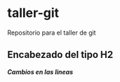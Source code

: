 # taller-git
Repositorio para el taller de git

## Encabezado del tipo H2

***Cambios en las lineas***
